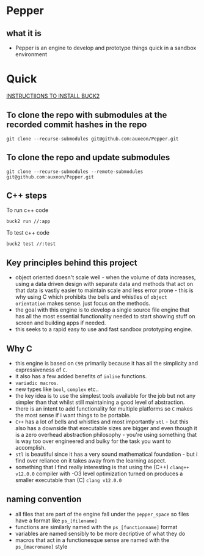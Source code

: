 # Pepper

## what it is 
* Pepper is an engine to develop and prototype things quick in a sandbox environment

# Quick

[INSTRUCTIIONS TO INSTALL BUCK2](
https://buck2.build/docs/getting_started/#installing-buck2)

## To clone the repo with submodules at the recorded commit hashes in the repo
```
git clone --recurse-submodules git@github.com:auxeon/Pepper.git
```

## To clone the repo and update submodules
```
git clone --recurse-submodules --remote-submodules git@github.com:auxeon/Pepper.git
```

## C++ steps
To run c++ code
```
buck2 run //:app
```

To test c++ code
```
buck2 test //:test
```


## Key principles behind this project
* object oriented doesn't scale well - when the volume of data increases, using a data driven design with separate data and methods that act on that data is vastly easier to maintain scale and less error prone - this is why using C which prohibits the bells and whistles of ```object orientation``` makes sense. just focus on the methods.
* the goal with this engine is to develop a single source file engine that has all the most essential functionality needed to start showing stuff on screen and building apps if needed.
* this seeks to a rapid easy to use and fast sandbox prototyping engine.

## Why C
* this engine is based on ```C99``` primarily because it has all the simplicity and expressiveness of ```C```.
* it also has a few added benefits of ```inline``` functions.
* ```variadic macros```.
* new types like ```bool```, ```complex``` etc..
* the key idea is to use the simplest tools available for the job but not any simpler than that whilst still maintaining a good level of abstraction.
* there is an intent to add functionality for multiple platforms so ```C``` makes the most sense if i want things to be portable.
* ```C++``` has a lot of bells and whistles and most importantly ```stl``` - but this also has a downside that executable sizes are bigger and even though it is a zero overhead abstraction philosophy - you're using something that is way too over engineered and bulky for the task you want to accomplish.
* ```stl``` is beautiful since it has a very sound mathematical foundation - but i find over reliance on it takes away from the learning aspect.
* something that I find really interesting is that using the (C++) ```clang++ v12.0.0``` compiler with -O3 level optimization turned on produces a smaller executable than (C) ```clang v12.0.0```

## naming convention
* all files that are part of the engine fall under the ```pepper_space``` so files have a format like ```ps_[filename]```
* functions are similarly named with the ```ps_[functionname]``` format
* variables are named sensibly to be more decriptive of what they do
* macros that act in a functionesque sense are named with the ```ps_[macroname]``` style

